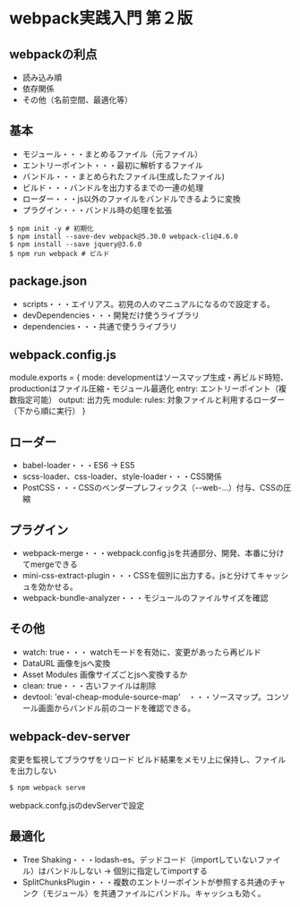 # webpack実践入門 第２版
## webpackの利点
* 読み込み順
* 依存関係
* その他（名前空間、最適化等）
## 基本
* モジュール・・・まとめるファイル（元ファイル）
* エントリーポイント・・・最初に解析するファイル
* バンドル・・・まとめられたファイル(生成したファイル)
* ビルド・・・バンドルを出力するまでの一連の処理
* ローダー・・・js以外のファイルをバンドルできるように変換
* プラグイン・・・バンドル時の処理を拡張
```sh:zsh
$ npm init -y # 初期化
$ npm install --save-dev webpack@5.30.0 webpack-cli@4.6.0
$ npm install --save jquery@3.6.0
$ npm run webpack # ビルド
```
## package.json
* scripts・・・エイリアス。初見の人のマニュアルになるので設定する。
* devDependencies・・・開発だけ使うライブラリ
* dependencies・・・共通で使うライブラリ

## webpack.config.js
module.exports = {
  mode: developmentはソースマップ生成・再ビルド時短、productionはファイル圧縮・モジュール最適化
  entry: エントリーポイント（複数指定可能）
  output: 出力先
  module: rules: 対象ファイルと利用するローダー（下から順に実行）
}
## ローダー
* babel-loader・・・ES6 → ES5
* scss-loader、css-loader、style-loader・・・CSS関係
* PostCSS・・・CSSのベンダープレフィックス（--web-...）付与、CSSの圧縮

## プラグイン
* webpack-merge・・・webpack.config.jsを共通部分、開発、本番に分けてmergeできる
* mini-css-extract-plugin・・・CSSを個別に出力する。jsと分けてキャッシュを効かせる。
* webpack-bundle-analyzer・・・モジュールのファイルサイズを確認

## その他
* watch: true・・・ watchモードを有効に、変更があったら再ビルド
* DataURL 画像をjsへ変換
* Asset Modules 画像サイズごとjsへ変換するか
* clean: true・・・古いファイルは削除
* devtool: 'eval-cheap-module-source-map'　・・・ソースマップ。コンソール画面からバンドル前のコードを確認できる。

## webpack-dev-server
変更を監視してブラウザをリロード
ビルド結果をメモリ上に保持し、ファイルを出力しない
```sh:zsh
$ npm webpack serve
```
webpack.confg.jsのdevServerで設定

## 最適化
* Tree Shaking・・・lodash-es。デッドコード（importしていないファイル）はバンドルしない → 個別に指定してimportする
* SplitChunksPlugin・・・複数のエントリーポイントが参照する共通のチャンク（モジュール）を共通ファイルにバンドル。キャッシュも効く。

